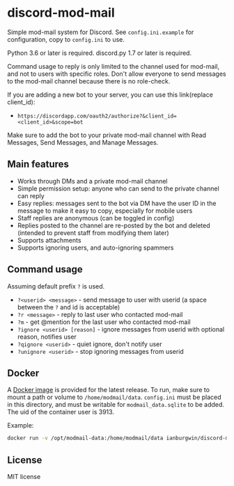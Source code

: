 # discord-mod-mail

Simple mod-mail system for Discord. See `config.ini.example` for configuration, copy to `config.ini` to use.

Python 3.6 or later is required. discord.py 1.7 or later is required.

Command usage to reply is only limited to the channel used for mod-mail, and not to users with specific roles. Don't allow everyone to send messages to the mod-mail channel because there is no role-check.

If you are adding a new bot to your server, you can use this link(replace client\_id):
* `https://discordapp.com/oauth2/authorize?&client_id=<client_id>&scope=bot`

Make sure to add the bot to your private mod-mail channel with Read Messages, Send Messages, and Manage Messages.

## Main features
* Works through DMs and a private mod-mail channel
* Simple permission setup: anyone who can send to the private channel can reply
* Easy replies: messages sent to the bot via DM have the user ID in the message to make it easy to copy, especially for mobile users
* Staff replies are anonymous (can be toggled in config)
* Replies posted to the channel are re-posted by the bot and deleted (intended to prevent staff from modifying them later)
* Supports attachments
* Supports ignoring users, and auto-ignoring spammers

## Command usage
Assuming default prefix `?` is used.
* `?<userid> <message>` - send message to user with userid (a space between the `?` and id is acceptable)
* `?r <message>` - reply to last user who contacted mod-mail
* `?m` - get @mention for the last user who contacted mod-mail
* `?ignore <userid> [reason]` - ignore messages from userid with optional reason, notifies user
* `?qignore <userid>` - quiet ignore, don't notify user
* `?unignore <userid>` - stop ignoring messages from userid

## Docker
A [Docker image](https://hub.docker.com/repository/docker/ianburgwin/discord-mod-mail) is provided for the latest release. To run, make sure to mount a path or volume to `/home/modmail/data`. `config.ini` must be placed in this directory, and must be writable for `modmail_data.sqlite` to be added. The uid of the container user is 3913.

Example:
```bash
docker run -v /opt/modmail-data:/home/modmail/data ianburgwin/discord-mod-mail:latest
```

## License
MIT license
